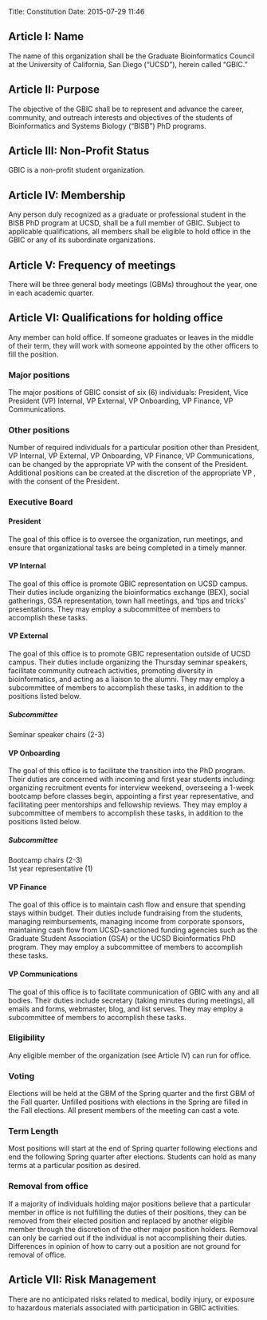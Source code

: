 Title: Constitution
Date: 2015-07-29 11:46

## Article I: Name
The name of this organization shall be the Graduate Bioinformatics Council at the University of California, San Diego (“UCSD”), herein called “GBIC.”

## Article II: Purpose
The objective of the GBIC shall be to represent and advance the career, community, and outreach interests and objectives of the students of Bioinformatics and Systems Biology (“BISB”) PhD programs.

## Article III: Non-Profit Status
GBIC is a non-profit student organization.

## Article IV: Membership
Any person duly recognized as a graduate or professional student in the BISB PhD program at UCSD, shall be a full member of GBIC. Subject to applicable qualifications, all members shall be eligible to hold office in the GBIC or any of its subordinate organizations.

## Article V: Frequency of meetings
There will be three general body meetings (GBMs) throughout the year, one in each academic quarter.

## Article VI: Qualifications for holding office
Any member can hold office. If someone graduates or leaves in the middle of their term, they will work with someone appointed by the other officers to fill the position.

### Major positions
The major positions of GBIC consist of six (6) individuals: President, Vice President (VP) Internal, VP External, VP Onboarding, VP Finance, VP Communications.

### Other positions
Number of required individuals for a particular position other than President, VP Internal, VP External, VP Onboarding, VP Finance, VP Communications, can be changed by the appropriate VP with the consent of the President. Additional positions can be created at the discretion of the appropriate VP , with the consent of the President.

### Executive Board

#### President
The goal of this office is to oversee the organization, run meetings, and ensure that organizational tasks are being completed in a timely manner.

#### VP Internal
The goal of this office is promote GBIC representation on UCSD campus. Their duties include organizing the bioinformatics exchange (BEX), social gatherings, GSA representation, town hall meetings, and ‘tips and tricks’ presentations. They may employ a subcommittee of members to accomplish these tasks.

#### VP External
The goal of this office is to promote GBIC representation outside of UCSD campus. Their duties include organizing the Thursday seminar speakers, facilitate community outreach activities, promoting diversity in bioinformatics, and acting as a liaison to the alumni. They may employ a subcommittee of members to accomplish these tasks, in addition to the positions listed below.

##### Subcommittee
Seminar speaker chairs (2-3)<br>

#### VP Onboarding
The goal of this office is to facilitate the transition into the PhD program. Their duties are concerned with incoming and first year students including: organizing recruitment events for interview weekend, overseeing a 1-week bootcamp before classes begin, appointing a first year representative, and facilitating peer mentorships  and fellowship reviews. They may employ a subcommittee of members to accomplish these tasks, in addition to the positions listed below.

##### Subcommittee
Bootcamp chairs (2-3)<br>
1st year representative (1)<br>

#### VP Finance
The goal of this office is to maintain cash flow and ensure that spending stays within budget. Their duties include fundraising from the students, managing reimbursements, managing income from corporate sponsors, maintaining cash flow from UCSD-sanctioned funding agencies such as the Graduate Student Association (GSA) or the UCSD Bioinformatics PhD program. They may employ a subcommittee of members to accomplish these tasks.

#### VP Communications
The goal of this office is to facilitate communication of GBIC with any and all bodies. Their duties include secretary (taking minutes during meetings), all emails and forms, webmaster, blog, and list serves. They may employ a subcommittee of members to accomplish these tasks.


### Eligibility
Any eligible member of the organization (see Article IV) can run for office.

### Voting
Elections will be held at the GBM of the Spring quarter and the first GBM of the Fall quarter. Unfilled positions with elections in the Spring are filled in the Fall elections. All present members of the meeting can cast a vote.

### Term Length
Most positions will start at the end of Spring quarter following elections and end the following Spring quarter after elections. Students can hold as many terms at a particular position as desired.

### Removal from office
If a majority of individuals holding major positions believe that a particular member in office is not fulfilling the duties of their positions, they can be removed from their elected position and replaced by another eligible member through the discretion of the other major position holders. Removal can only be carried out if the individual is not accomplishing their duties. Differences in opinion of how to carry out a position are not ground for removal of office.

## Article VII: Risk Management
There are no anticipated risks related to medical, bodily injury, or exposure to hazardous materials associated with participation in GBIC activities.
